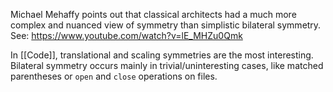 Michael Mehaffy points out that classical architects had a much more complex and nuanced view of symmetry than simplistic bilateral symmetry. See: https://www.youtube.com/watch?v=lE_MHZu0Qmk

In [[Code]], translational and scaling symmetries are the most interesting. Bilateral symmetry occurs mainly in trivial/uninteresting cases, like matched parentheses or `open` and `close` operations on files.